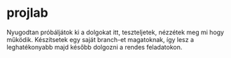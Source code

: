 # projlab

Nyugodtan próbáljátok ki a dolgokat itt, teszteljetek, nézzétek meg mi hogy működik.
Készítsetek egy saját branch-et magatoknak, így lesz a leghatékonyabb majd később dolgozni a rendes feladatokon.

